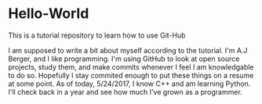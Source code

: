 # Hello-World
This is a tutorial repository to learn how to use Git-Hub

I am supposed to write a bit about myself according to the tutorial.  I'm A.J Berger, and I like programming.  I'm using GitHub to look at open source projects, study them, and make commits whenever I feel I am knowledgable to do so.  Hopefully I stay commited enough to put these things on a resume at some point.  As of today, 5/24/2017, I know C++ and am learning Python.  I'll check back in a year and see how much I've grown as a programmer.
